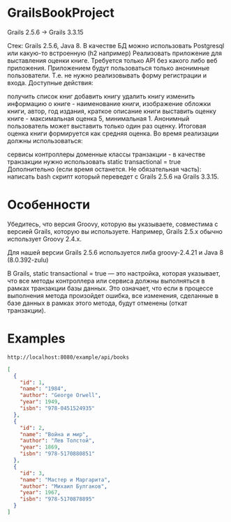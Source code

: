 # GrailsBookProject
Grails 2.5.6 -> Grails 3.3.15

Стек: Grails 2.5.6, Java 8. В качестве БД можно использовать Postgresql или какую-то встроенную (h2 например)
Реализовать приложение для выставления оценки книге.  Требуется только API без какого либо веб приложения. 
Приложением будут пользоваться только анонимные пользователи. Т.е. не нужно реализовывать форму регистрации и входа.
Доступные действия:

получить список книг
добавить книгу
удалить книгу
изменить информацию о книге - наименование книги, изображение обложки книги, автор, год издания, краткое описание книги
выставить оценку книге - максимальная оценка 5, минимальная 1. Анонимный пользователь может выставить только один раз оценку. Итоговая оценка книги формируется как средняя оценка.
Во время реализации должны использоваться:

сервисы
контроллеры
доменные классы
транзакции - в качестве транзакции нужно использовать static transactional = true
Дополнительно (если время останется. Не обязательная часть):
написать bash скрипт который переведет c Grails 2.5.6 на Grails 3.3.15.

# Особенности 

Убедитесь, что версия Groovy, которую вы указываете, совместима с версией Grails, которую вы используете. Например, Grails 2.5.x обычно использует Groovy 2.4.x.

Для нашей версии Grails 2.5.6 используется либа groovy-2.4.21 и Java 8 (8.0.392-zulu)


В Grails, static transactional = true — это настройка, которая указывает,
что все методы контроллера или сервиса должны выполняться в рамках транзакции базы данных.
Это означает, что если в процессе выполнения метода произойдет ошибка, все изменения,
сделанные в базе данных в рамках этого метода, будут отменены (откат транзакции).

# Examples

`http://localhost:8080/example/api/books`

```json
[
  {
    "id": 1,
    "name": "1984",
    "author": "George Orwell",
    "year": 1949,
    "isbn": "978-0451524935"
  },
  {
    "id": 2,
    "name": "Война и мир",
    "author": "Лев Толстой",
    "year": 1869,
    "isbn": "978-5170880851"
  },
  {
    "id": 3,
    "name": "Мастер и Маргарита",
    "author": "Михаил Булгаков",
    "year": 1967,
    "isbn": "978-5170878895"
  }
]
```
